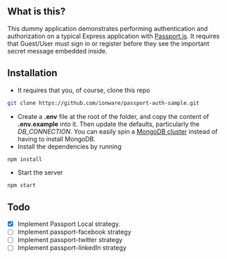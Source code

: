 ## What is this?
This dummy application demonstrates performing authentication and authorization
on a typical Express application with [Passport.js](https://passportjs.org).
It requires that Guest/User must sign in or register before they see the important
secret message embedded inside.

## Installation
- It requires that you, of course, clone this repo
```bash
git clone https://github.com/ionware/passport-auth-sample.git
```
- Create a **.env** file at the root of the folder, and copy the content of **.env.example** into it. Then
update the defaults, particularly the *DB_CONNECTION*. You can easily spin a 
[MongoDB cluster](https://cloud.mongodb.com) instead of having to install MongoDB.
- Install the dependencies by running
```npm
npm install
```
- Start the server 
```bash
npm start
```
## Todo
- [x] Implement Passport Local strategy.
- [ ] Implement passport-facebook strategy
- [ ] Implement passport-twitter strategy
- [ ] Implement passport-linkedIn strategy
